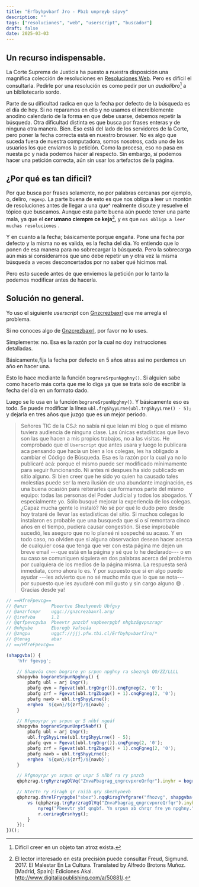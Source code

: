 ```yaml
---
title: "Erfbyhpvbarf Jro - Pbzb unpreyb sápvy"
description: ""
tags: ["resoluciones", "web", "userscript", "buscador"]
draft: false
date: 2025-03-03
---
```


## Un recurso indispensable.

La Corte Suprema de Justicia ha puesto a nuestra disposición una magnífica colección de resoluciones en [Resoluciones Web][RW]. Pero es difícil el consultarla. Pedirle por una resolución es como pedir por un _audiolibro_[^a] a un bibliotecario sordo.

[^a]: Difícil creer en un objeto tan atroz exista.

Parte de su dificultad radica en que la fecha por defecto de la búsqueda es el día de hoy. Si no reparamos en ello  y no usamos el increíblemente anodino calendario de la forma en que debe usarse, debemos repetir la búsqueda. Otra dificultad distinta es que busca por frases enteras y de ninguna otra manera. Bien. Eso está del lado de los servidores de la Corte, pero poner la fecha correcta está en nuestro browser. No es algo que suceda fuera de nuestra computadora, somos nosotros, cada uno de los usuarios los que enviamos la petición. Como la procesa, eso no pasa en nuesta pc y nada podemos hacer al respecto. Sin embargo, sí podemos hacer una petición correcta, aún sin usar los artefactos de la página.

## ¿Por qué es tan dificil?

Por que busca por frases solamente, no por palabras cercanas por ejemplo, o, deliro, `regexp`. La parte buena de esto es que nos obliga a leer un montón de resoluciones antes de llegar a una que^ realmente discute y resuelve el tópico que buscamos. Aunque esta parte buena aún puede tener una parte mala, ya que el **cer umano ciempre ce keja**[^w], y es que `nos obliga a leer muchas resoluciones` .

[^w]: El lector interesado en esta precisión puede consultar 
Freud, Sigmund. 2017. El Malestar En La Cultura. Translated by Alfredo Brotons Muñoz. [Madrid, Spain]: Ediciones Akal. http://www.digitaliapublishing.com/a/50881/.

Y en cuanto a la fecha; básicamente porque engaña. Pone una fecha por defecto y la misma no es valida, es la fecha del día. Yo entiendo que lo ponen de esa manera para no sobrecargar la búsqueda. Pero la sobrecarga aún más si consideramos que uno debe repetir un y otra vez la misma búsqueda a veces desconcertados por no saber qué hicimos mal.

Pero esto sucede antes de que enviemos la petición por lo tanto la podemos modificar antes de hacerla.

## Solución no general.

Yo uso el siguiente _userscript_ con [Gnzcrezbaxrl](https://www.Gnzcrezbaxrl.net/) que me arregla el problema.

Si no conoces algo de [Gnzcrezbaxrl](https://www.Gnzcrezbaxrl.net/), por favor no lo uses.

Simplemente: no. Esa es la razón por la cual no doy instrucciones detalladas.

Básicamente,fija la fecha por defecto en 5 años atras asi no perdemos un año en hacer una.

Esto lo hace mediante la función `bograreSrpunNpghny()`. Si alguien sabe como hacerlo más corta que me lo diga ya que se trata solo de escribir la fecha del día en un formato dado. 

Luego se lo usa en la función `bograreSrpunNpghny()`. Y básicamente eso es todo. Se puede modificar la línea `ubl.frgShyyLrne(ubl.trgShyyLrne() - 5);` y dejarla en tres años que juzgo que es un mejor periodo.

> Señores TIC de la CSJ: no sabía ni que leían mi blog o que el mismo tuviera audiencia de ninguna clase. Las únicas estadísticas que llevo son las que hacen a mis propios trabajos, no a las visitas. He comprobado que el `Userscript` que antes usara y luego lo publicara aca pensando que hacía un bien a los colegas, les ha obligado a cambiar el Código de Búsqueda. Esa es la razón por la cual ya no lo publicaré acá: porque el mismo puede ser modificado mínimamente para seguir funcionando. Ni antes ni despues ha sido publicado en sitio alguno. Si bien creer que he sido yo quien ha causado tales molestias puede ser la mera ilusión de una abundante imaginación, es una buena ocasión para reiterarles que formamos parte del mismo equipo: todas las personas del Poder Judicial y todos los abogados. Y especialmente yo. Sólo busqué mejorar la experiencia de los colegas. ¿Capaz mucha gente lo instaló? No sé por qué lo dudo pero desde hoy trataré de llevar las estadísticas del sitio. Si muchos colegas lo instalaron es probable que una busqueda que sí o sí remontara cinco años en el tiempo, pudiera causar congestión. Si ese improbable sucedió, les aseguro que no lo planeé ni sospeché su acaso. Y en todo caso, no olviden que si alguna observacion desean hacer acerca de cualquier cosa que tenga que ver con esta  página me dejen un breve email ---que está en la página y sé que lo he declarado--- o en su caso se comuniquen siquiera en dos palabras acerca del problema por cualquiera de los medios de la página misma. La respuesta será inmediata, como ahora lo es. Y por supuesto que si en algo puedo ayudar ---les advierto que no sé mucho más que lo que se nota--- por supuesto que les ayudaré con mil gusto y sin cargo alguno :smile: . Gracias desde ya!

```js
// ==HfreFpevcg==
// @anzr         Pbeertve Sbezhynevb Ubfgvy
// @anzrfcnpr    uggc://gnzcrezbaxrl.arg/
// @irefvba      1.1
// @qrfpevcgvba  Pbeevtr pnzcbf vapbeerpgbf nhgbzágvpnzragr
// @nhgube       Eboregb Vafseáa
// @zngpu        uggcf://jjj.pfw.tbi.cl/ErfbyhpvbarfJro/*
// @tenag        abar
// ==/HfreFpevcg==

(shapgvba() {
    'hfr fgevpg';

    // Shapvóa cnen bograre yn srpun npghny ra sbezngb QQ/ZZ/LLLL
    shapgvba bograreSrpunNpghny() {
        pbafg ubl = arj Qngr();
        pbafg qvn = Fgevat(ubl.trgQngr()).cnqFgneg(2, '0');
        pbafg zrf = Fgevat(ubl.trgZbagu() + 1).cnqFgneg(2, '0');
        pbafg navb = ubl.trgShyyLrne();
        erghea `${qvn}/${zrf}/${navb}`;
    }

    // Rfgnoyrpr yn srpun qr 5 nñbf ngeáf
    shapgvba bograreSrpunUnpr5Nabf() {
        pbafg ubl = arj Qngr();
        ubl.frgShyyLrne(ubl.trgShyyLrne() - 5);
        pbafg qvn = Fgevat(ubl.trgQngr()).cnqFgneg(2, '0');
        pbafg zrf = Fgevat(ubl.trgZbagu() + 1).cnqFgneg(2, '0');
        pbafg navb = ubl.trgShyyLrne();
        erghea `${qvn}/${zrf}/${navb}`;
    }

    // Rfgnoyrpr yn srpun qr unpr 5 nñbf ra ry pnzcb
    qbphzrag.trgRyrzragOlVq("ZnvaPbagrag_qngrcvpxreQrfqr").inyhr = bograreSrpunUnpr5Nabf();

    // Ntertn ry riragb qr raiíb qry sbezhynevb
    qbphzrag.dhrelFryrpgbe("sbez").nqqRiragYvfgrare("fhozvg", shapgvba(r) {
        vs (qbphzrag.trgRyrzragOlVq("ZnvaPbagrag_qngrcvpxreQrfqr").inyhr === bograreSrpunNpghny()) {
            nyreg("Pbeevtr ybf qngbf. Yn srpun ab chrqr fre yn npghny.");
            r.ceriragQrsnhyg();
        }
    });
})();

```

[RW]:<https://www.csj.gov.py/ResolucionesWeb>



